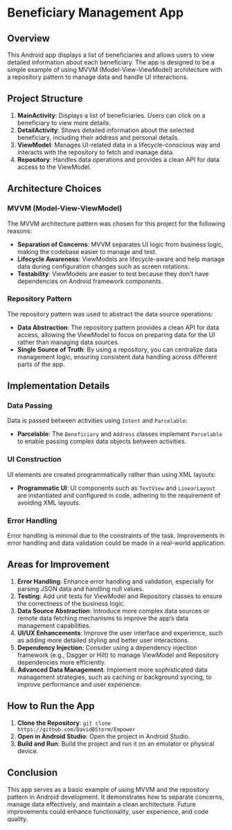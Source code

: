 # Beneficiary Management App

## Overview

This Android app displays a list of beneficiaries and allows users to view detailed information about each beneficiary. The app is designed to be a simple example of using MVVM (Model-View-ViewModel) architecture with a repository pattern to manage data and handle UI interactions.

## Project Structure

1. **MainActivity**: Displays a list of beneficiaries. Users can click on a beneficiary to view more details.
2. **DetailActivity**: Shows detailed information about the selected beneficiary, including their address and personal details.
3. **ViewModel**: Manages UI-related data in a lifecycle-conscious way and interacts with the repository to fetch and manage data.
4. **Repository**: Handles data operations and provides a clean API for data access to the ViewModel.

## Architecture Choices

### MVVM (Model-View-ViewModel)

The MVVM architecture pattern was chosen for this project for the following reasons:

- **Separation of Concerns**: MVVM separates UI logic from business logic, making the codebase easier to manage and test.
- **Lifecycle Awareness**: ViewModels are lifecycle-aware and help manage data during configuration changes such as screen rotations.
- **Testability**: ViewModels are easier to test because they don’t have dependencies on Android framework components.

### Repository Pattern

The repository pattern was used to abstract the data source operations:

- **Data Abstraction**: The repository pattern provides a clean API for data access, allowing the ViewModel to focus on preparing data for the UI rather than managing data sources.
- **Single Source of Truth**: By using a repository, you can centralize data management logic, ensuring consistent data handling across different parts of the app.

## Implementation Details

### Data Passing

Data is passed between activities using `Intent` and `Parcelable`:

- **Parcelable**: The `Beneficiary` and `Address` classes implement `Parcelable` to enable passing complex data objects between activities.

### UI Construction

UI elements are created programmatically rather than using XML layouts:

- **Programmatic UI**: UI components such as `TextView` and `LinearLayout` are instantiated and configured in code, adhering to the requirement of avoiding XML layouts.

### Error Handling

Error handling is minimal due to the constraints of the task. Improvements in error handling and data validation could be made in a real-world application.

## Areas for Improvement

1. **Error Handling**: Enhance error handling and validation, especially for parsing JSON data and handling null values.
2. **Testing**: Add unit tests for ViewModel and Repository classes to ensure the correctness of the business logic.
3. **Data Source Abstraction**: Introduce more complex data sources or remote data fetching mechanisms to improve the app’s data management capabilities.
4. **UI/UX Enhancements**: Improve the user interface and experience, such as adding more detailed styling and better user interactions.
5. **Dependency Injection**: Consider using a dependency injection framework (e.g., Dagger or Hilt) to manage ViewModel and Repository dependencies more efficiently.
6. **Advanced Data Management**: Implement more sophisticated data management strategies, such as caching or background syncing, to improve performance and user experience.

## How to Run the App

1. **Clone the Repository**: `git clone https://github.com/DavidBStorm/Empower`
2. **Open in Android Studio**: Open the project in Android Studio.
3. **Build and Run**: Build the project and run it on an emulator or physical device.

## Conclusion

This app serves as a basic example of using MVVM and the repository pattern in Android development. It demonstrates how to separate concerns, manage data effectively, and maintain a clean architecture. Future improvements could enhance functionality, user experience, and code quality.


